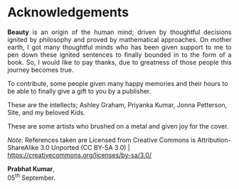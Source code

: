 # Acknowledgements
<p style="text-align:justify"><b>Beauty</b> is an origin of the human mind; driven by thoughtful decisions ignited by philosophy and proved by mathematical approaches.
On mother earth, I got many thoughtful minds who has been given support to me to pen down these ignited sentences to finally bounded in to the form of a book. So, I would like to pay thanks, due to greatness of those people this journey becomes true.</p>To contribute, some people given many happy memories and their hours to be able to finally give a gift to you by a publisher.

These are the intellects; Ashley Graham, Priyanka Kumar, Jonna Petterson, Site, and my beloved Kids.

These are some artists who brushed on a metal and given joy for the cover.

<i>Note</i>: References taken are Licensed from Creative Commons is Attribution-ShareAlike 3.0 Unported (CC BY-SA 3.0) | https://creativecommons.org/licenses/by-sa/3.0/

<b>Prabhat Kumar</b>, </br> 05<sup>th</sup> September.
